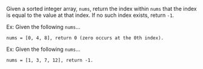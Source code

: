 Given a sorted integer array, `nums`, return the index within `nums` that the index is equal to the value at that index. If no such index exists, return `-1`.

Ex: Given the following `nums`…

```
nums = [0, 4, 8], return 0 (zero occurs at the 0th index).
```

Ex: Given the following `nums`…

```
nums = [1, 3, 7, 12], return -1.
```
